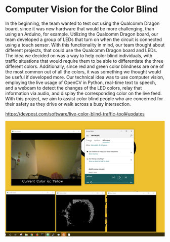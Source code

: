 # Computer Vision for the Color Blind

In the beginning, the team wanted to test out using the Qualcomm Dragon board, since it was new hardware that would be more challenging, than using an Arduino, for example. Utilizing the Qualcomm Dragon board, our team developed a group of LEDs that turn on when the circuit is connected using a touch sensor. With this functionality in mind, our team thought about different projects, that could use the Qualcomm Dragon board and LEDs. The idea we decided on was a way to help color blind individuals, with traffic situations that would require them to be able to differentiate the three different colors. Additionally, since red and green color blindness are one of the most common out of all the colors, it was something we thought would be useful if developed more. Our technical idea was to use computer vision, employing the live usage of OpenCV in Python, real-time text to speech, and a webcam to detect the changes of the LED colors, relay that information via audio, and display the corresponding color on the live feed. With this project, we aim to assist color blind people who are concerned for their safety as they drive or walk across a busy intersection.

https://devpost.com/software/live-color-blind-traffic-tool#updates

![alt text](https://github.com/cwllau/slohacks2019/blob/master/yellow.PNG)

